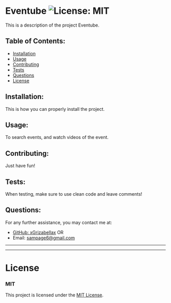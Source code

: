 # Eventube ![License: MIT](<https://img.shields.io/badge/License-MIT-yellow.svg>)

  This is a description of the project Eventube.

  ## Table of Contents:
  * [Installation](#installation)
  * [Usage](#usage)
  * [Contributing](#contributing)
  * [Tests](#tests)
  * [Questions](#questions)
  * [License](#license)

  ## Installation:
  This is how you can properly install the project.

  ## Usage:
  To search events, and watch videos of the event.

  ## Contributing:
  Just have fun!

  ## Tests:
  When testing, make sure to use clean code and leave comments!

  ## Questions:
  For any further assistance, you may contact me at:
  * [GitHub: xGrizabellax](<https://github.com/xGrizabellax>)
  OR
  * Email: sampage6@gmail.com

  ---
  ___

# License
  ### MIT
  This project is licensed under the [MIT License](https://opensource.org/licenses/MIT).










